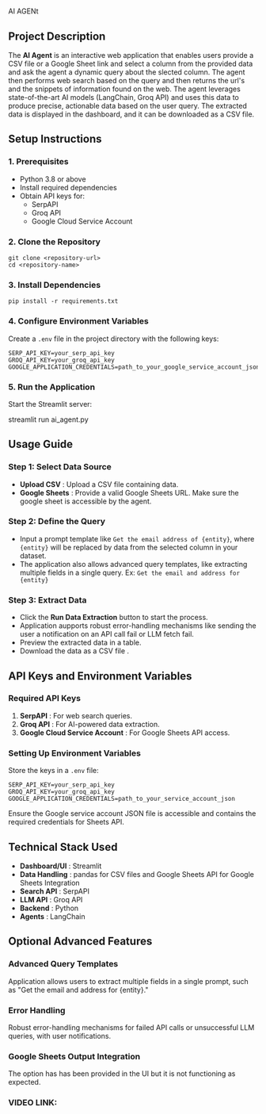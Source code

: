 # 
AI AGENt

## Project Description

The **AI Agent** is an interactive web application that enables users provide a CSV file or a Google Sheet link and select a column from the provided data and ask the agent a dynamic query about the slected column. The agent then performs web search based on the query and then returns the url's and the snippets of information found on the web. The agent leverages state-of-the-art AI models (LangChain, Groq API) and uses this data to  produce precise, actionable data based on the user query. The extracted data is displayed in the dashboard, and it can be downloaded as a CSV file.

## Setup Instructions

### 1. Prerequisites

* Python 3.8 or above
* Install required dependencies
* Obtain API keys for:
  * SerpAPI
  * Groq API
  * Google Cloud Service Account

### 2. Clone the Repository

```
git clone <repository-url>
cd <repository-name>

```

### 3. Install Dependencies

```
pip install -r requirements.txt

```

### 4. Configure Environment Variables

Create a `.env` file in the project directory with the following keys:

```
SERP_API_KEY=your_serp_api_key
GROQ_API_KEY=your_groq_api_key
GOOGLE_APPLICATION_CREDENTIALS=path_to_your_google_service_account_json

```

### 5. Run the Application

Start the Streamlit server:

streamlit run ai_agent.py

## Usage Guide

### Step 1: Select Data Source

* **Upload CSV** : Upload a CSV file containing data.
* **Google Sheets** : Provide a valid Google Sheets URL. Make sure the google sheet is accessible by the agent.

### Step 2: Define the Query

* Input a prompt template like `Get the email address of {entity}`, where `{entity}` will be replaced by data from the selected column in your dataset.
* The application also allows advanced query templates, like extracting multiple fields in a single query. Ex: `Get the email and address for {entity}`

### Step 3: Extract Data

* Click the **Run Data Extraction** button to start the process.
* Application aupports robust error-handling mechanisms like sending the user a notification on an API call fail or LLM fetch fail.
* Preview the extracted data in a table.
* Download the data as a CSV file .

## API Keys and Environment Variables

### Required API Keys

1. **SerpAPI** : For web search queries.
2. **Groq API** : For AI-powered data extraction.
3. **Google Cloud Service Account** : For Google Sheets API access.

### Setting Up Environment Variables

Store the keys in a `.env` file:

```
SERP_API_KEY=your_serp_api_key
GROQ_API_KEY=your_groq_api_key
GOOGLE_APPLICATION_CREDENTIALS=path_to_your_service_account_json

```

Ensure the Google service account JSON file is accessible and contains the required credentials for Sheets API.

## Technical Stack Used

* **Dashboard/UI** : Streamlit
* **Data Handling** : pandas for CSV files and Google Sheets API for Google Sheets Integration
* **Search API** : SerpAPI
* **LLM API** : Groq API
* **Backend** : Python
* **Agents** : LangChain

## Optional Advanced Features

### Advanced Query Templates

Application allows users to extract multiple fields in a single prompt, such as "Get the email and address for {entity}."

### Error Handling

Robust error-handling mechanisms for failed API calls or unsuccessful LLM queries, with user notifications.

### Google Sheets Output Integration

The option has has been provided in the UI but it is not functioning as expected.

### VIDEO LINK:
